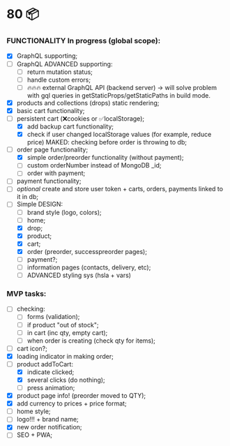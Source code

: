 # 80 📦

### FUNCTIONALITY In progress (global scope):

- [x] GraphQL supporting;
- [ ] GraphQL ADVANCED supporting:
  - [ ] return mutation status;
  - [ ] handle custom errors;
  - [ ] 🔥🔥🔥 external GraphQL API (backend server) -> will solve problem with gql queries in getStaticProps/getStaticPaths in build mode.
- [x] products and collections (drops) static rendering;
- [x] basic cart functionality;
- [ ] persistent cart (❌cookies or ✅localStorage);
  - [x] add backup cart functionality;
  - [x] check if user changed localStorage values (for example, reduce price) MAKED: checking before order is throwing to db;
- [ ] order page functionality;
  - [x] simple order/preorder functionality (without payment);
  - [ ] custom orderNumber instead of MongoDB _id;
  - [ ] order with payment;
- [ ] payment functionality;
- [ ] *optional* create and store user token + carts, orders, payments linked to it in db;
- [ ] Simple DESIGN:
  - [ ] brand style (logo, colors);
  - [ ] home;
  - [x] drop;
  - [x] product;
  - [x] cart;
  - [x] order (preorder, successpreorder pages);
  - [ ] payment?;
  - [ ] information pages (contacts, delivery, etc);
  - [ ] ADVANCED styling sys (hsla + vars)

### MVP tasks:
- [ ] checking:
  - [ ] forms (validation);
  - [ ] if product "out of stock";
  - [ ] in cart (inc qty, empty cart);
  - [ ] when order is creating (check qty for items);
- [ ] cart icon?;
- [x] loading indicator in making order;
- [ ] product addToCart:
  - [x] indicate clicked;
  - [x] several clicks (do nothing);
  - [ ] press animation;
- [x] product page info! (preorder moved to QTY);
- [x] add currency to prices + price format;
- [ ] home style;
- [ ] logo!!! + brand name;
- [x] new order notification;
- [ ] SEO + PWA;
